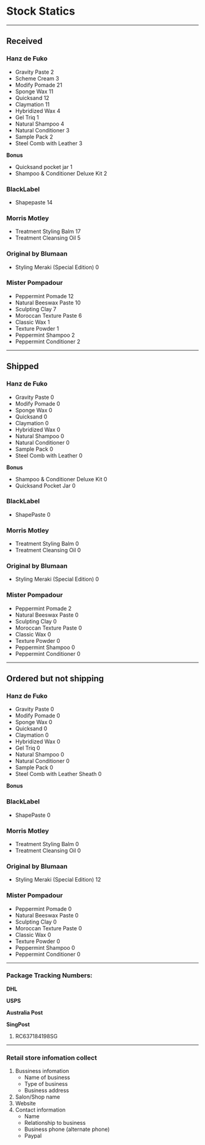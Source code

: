 Stock Statics
=============

-------------------------------------------------------------------------------

Received
--------

### Hanz de Fuko ###

  * Gravity Paste                            2
  * Scheme Cream                             3
  * Modify Pomade                            21
  * Sponge Wax                               11
  * Quicksand                                12
  * Claymation                               11
  * Hybridized Wax                           4
  * Gel Triq                                 1
  * Natural Shampoo                          4
  * Natural Conditioner                      3
  * Sample Pack                              2
  * Steel Comb with Leather                  3

**Bonus**

  * Quicksand pocket jar                     1
  * Shampoo & Conditioner Deluxe Kit         2

### BlackLabel ###

  * Shapepaste                               14

### Morris Motley ###

  * Treatment Styling Balm                   17
  * Treatment Cleansing Oil                  5

### Original by Blumaan ###

 * Styling Meraki (Special Edition)          0

### Mister Pompadour ###

 * Peppermint Pomade                         12
 * Natural Beeswax Paste                     10
 * Sculpting Clay                            7
 * Moroccan Texture Paste                    6
 * Classic Wax                               1
 * Texture Powder                            1
 * Peppermint Shampoo                        2
 * Peppermint Conditioner                    2

-------------------------------------------------------------------------------

Shipped
-------

### Hanz de Fuko ###

  * Gravity Paste                            0
  * Modify Pomade                            0
  * Sponge Wax                               0
  * Quicksand                                0
  * Claymation                               0
  * Hybridized Wax                           0
  * Natural Shampoo                          0
  * Natural Conditioner                      0
  * Sample Pack                              0
  * Steel Comb with Leather                  0

**Bonus**

  * Shampoo & Conditioner Deluxe Kit         0
  * Quicksand Pocket Jar                     0


### BlackLabel ###

  * ShapePaste                               0


### Morris Motley ###

  * Treatment Styling Balm                   0
  * Treatment Cleansing Oil                  0


### Original by Blumaan ###

  * Styling Meraki (Special Edition)         0

### Mister Pompadour ###

 * Peppermint Pomade                         2
 * Natural Beeswax Paste                     0
 * Sculpting Clay                            0
 * Moroccan Texture Paste                    0
 * Classic Wax                               0
 * Texture Powder                            0
 * Peppermint Shampoo                        0
 * Peppermint Conditioner                    0

-------------------------------------------------------------------------------

Ordered but not shipping
------------------------

### Hanz de Fuko ###

  * Gravity Paste                            0
  * Modify Pomade                            0
  * Sponge Wax                               0
  * Quicksand                                0
  * Claymation                               0
  * Hybridized Wax                           0
  * Gel Triq                                 0
  * Natural Shampoo                          0
  * Natural Conditioner                      0
  * Sample Pack                              0
  * Steel Comb with Leather Sheath           0

**Bonus**


### BlackLabel ###

  * ShapePaste                               0


### Morris Motley ###

  * Treatment Styling Balm                   0
  * Treatment Cleansing Oil                  0


### Original by Blumaan ###

  * Styling Meraki (Special Edition)         12

### Mister Pompadour ###

 * Peppermint Pomade                         0
 * Natural Beeswax Paste                     0
 * Sculpting Clay                            0
 * Moroccan Texture Paste                    0
 * Classic Wax                               0
 * Texture Powder                            0
 * Peppermint Shampoo                        0
 * Peppermint Conditioner                    0

-------------------------------------------------------------------------------

### Package Tracking Numbers:

**DHL**


**USPS**

**Australia Post**

**SingPost**

1. RC637184198SG

-------------------------------------------------------------------------------

### Retail store infomation collect ###

1. Bussiness infomation
   + Name of business
   + Type of business
   + Business address
2. Salon/Shop name
3. Website
4. Contact information
   + Name
   + Relationship to business
   + Business phone (alternate phone)
   + Paypal
